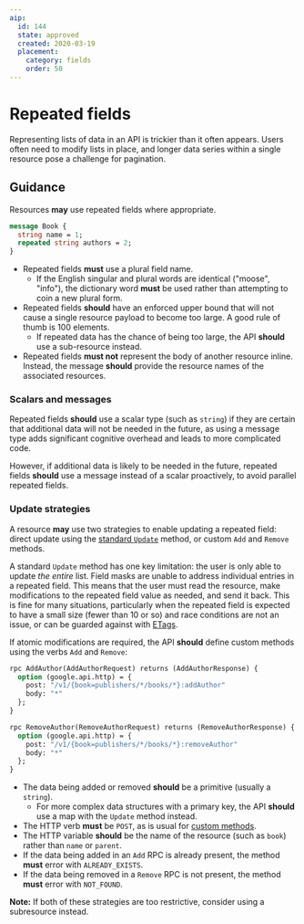 ```yaml
---
aip:
  id: 144
  state: approved
  created: 2020-03-19
  placement:
    category: fields
    order: 50
---
```


# Repeated fields

Representing lists of data in an API is trickier than it often appears. Users
often need to modify lists in place, and longer data series within a single
resource pose a challenge for pagination.

## Guidance

Resources **may** use repeated fields where appropriate.

```proto
message Book {
  string name = 1;
  repeated string authors = 2;
}
```

- Repeated fields **must** use a plural field name.
  - If the English singular and plural words are identical ("moose", "info"),
    the dictionary word **must** be used rather than attempting to coin a new
    plural form.
- Repeated fields **should** have an enforced upper bound that will not cause a
  single resource payload to become too large. A good rule of thumb is 100
  elements.
  - If repeated data has the chance of being too large, the API **should** use
    a sub-resource instead.
- Repeated fields **must not** represent the body of another resource inline.
  Instead, the message **should** provide the resource names of the associated
  resources.

### Scalars and messages

Repeated fields **should** use a scalar type (such as `string`) if they are
certain that additional data will not be needed in the future, as using a
message type adds significant cognitive overhead and leads to more complicated
code.

However, if additional data is likely to be needed in the future, repeated
fields **should** use a message instead of a scalar proactively, to avoid
parallel repeated fields.

### Update strategies

A resource **may** use two strategies to enable updating a repeated field:
direct update using the [standard `Update`][aip-134] method, or custom `Add`
and `Remove` methods.

A standard `Update` method has one key limitation: the user is only able to
update _the entire_ list. Field masks are unable to address individual entries
in a repeated field. This means that the user must read the resource, make
modifications to the repeated field value as needed, and send it back. This is
fine for many situations, particularly when the repeated field is expected to
have a small size (fewer than 10 or so) and race conditions are not an issue,
or can be guarded against with [ETags][aip-154].

If atomic modifications are required, the API **should** define custom methods
using the verbs `Add` and `Remove`:

```proto
rpc AddAuthor(AddAuthorRequest) returns (AddAuthorResponse) {
  option (google.api.http) = {
    post: "/v1/{book=publishers/*/books/*}:addAuthor"
    body: "*"
  };
}

rpc RemoveAuthor(RemoveAuthorRequest) returns (RemoveAuthorResponse) {
  option (google.api.http) = {
    post: "/v1/{book=publishers/*/books/*}:removeAuthor"
    body: "*"
  };
}
```

- The data being added or removed **should** be a primitive (usually a
  `string`).
  - For more complex data structures with a primary key, the API **should** use
    a map with the `Update` method instead.
- The HTTP verb **must** be `POST`, as is usual for [custom methods][aip-136].
- The HTTP variable **should** be the name of the resource (such as `book`)
  rather than `name` or `parent`.
- If the data being added in an `Add` RPC is already present, the method
  **must** error with `ALREADY_EXISTS`.
- If the data being removed in a `Remove` RPC is not present, the method
  **must** error with `NOT_FOUND`.

**Note:** If both of these strategies are too restrictive, consider using a
subresource instead.

[aip-134]: ./0134.md
[aip-136]: ./0136.md
[aip-154]: ./0154.md
